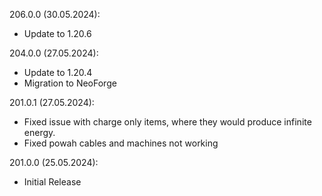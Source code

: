 206.0.0 (30.05.2024):
- Update to 1.20.6

204.0.0 (27.05.2024):
- Update to 1.20.4
- Migration to NeoForge

201.0.1 (27.05.2024):
- Fixed issue with charge only items, where they would produce infinite energy.
- Fixed powah cables and machines not working

201.0.0 (25.05.2024):
- Initial Release